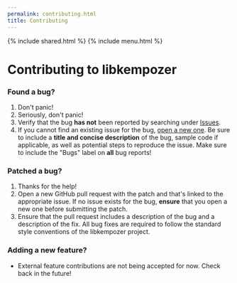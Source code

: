 ```yaml
---
permalink: contributing.html
title: Contributing
---
```


{% include shared.html %}
{% include menu.html %}

# Contributing to libkempozer

### Found a bug?
1) Don't panic!
2) Seriously, don't panic!
3) Verify that the bug __has not__ been reported by searching under [Issues](https://github.com/bryanwofter/libkempozer/labels/bug).
4) If you cannot find an existing issue for the bug, [open a new one](https://github.com/bryanwofter/libkempozer/issues/new).
Be sure to include a __title and concise description__ of the bug, sample code if applicable, as well as potential steps to reproduce the issue.
Make sure to include the "Bugs" label on __all__ bug reports!

### Patched a bug?
1) Thanks for the help!
2) Open a new GitHub pull request with the patch and that's linked to the appropriate issue. If no issue exists for the bug, __ensure__ that you
open a new one before submitting the patch.
3) Ensure that the pull request includes a description of the bug and a description of the fix. All bug fixes are required to follow the standard style conventions
of the libkempozer project.

### Adding a new feature?
* External feature contributions are not being accepted for now. Check back in the future!
